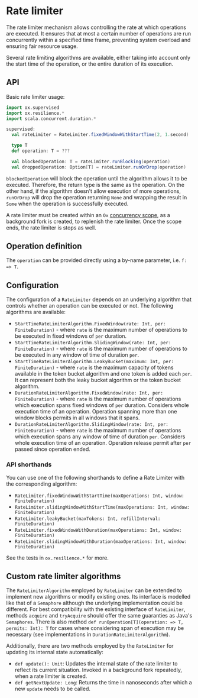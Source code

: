 # Rate limiter

The rate limiter mechanism allows controlling the rate at which operations are executed. It ensures that at most a certain number of operations are run concurrently within a specified time frame, preventing system overload and ensuring fair resource usage. 

Several rate limiting algorithms are available, either taking into account only the start time of the operation, or the entire duration of its execution.

## API

Basic rate limiter usage:

```scala
import ox.supervised
import ox.resilience.*
import scala.concurrent.duration.*

supervised: 
  val rateLimiter = RateLimiter.fixedWindowWithStartTime(2, 1.second)

  type T
  def operation: T = ???

  val blockedOperation: T = rateLimiter.runBlocking(operation)
  val droppedOperation: Option[T] = rateLimiter.runOrDrop(operation)
```

`blockedOperation` will block the operation until the algorithm allows it to be executed. Therefore, the return type is the same as the operation. On the other hand, if the algorithm doesn't allow execution of more operations, `runOrDrop` will drop the operation returning `None` and wrapping the result in `Some` when the operation is successfully executed.

A rate limiter must be created within an `Ox` [concurrency scope](../structured-concurrency/fork-join.md), as a background fork is created, to replenish the rate limiter. Once the scope ends, the rate limiter is stops as well.

## Operation definition

The `operation` can be provided directly using a by-name parameter, i.e. `f: => T`.

## Configuration

The configuration of a `RateLimiter` depends on an underlying algorithm that controls whether an operation can be executed or not. The following algorithms are available:
- `StartTimeRateLimiterAlgorithm.FixedWindow(rate: Int, per: FiniteDuration)` - where `rate` is the maximum number of operations to be executed in fixed windows of `per` duration.
- `StartTimeRateLimiterAlgorithm.SlidingWindow(rate: Int, per: FiniteDuration)` - where `rate` is the maximum number of operations to be executed in any window of time of duration `per`.
- `StartTimeRateLimiterAlgorithm.LeakyBucket(maximum: Int, per: FiniteDuration)` - where `rate` is the maximum capacity of tokens available in the token bucket algorithm and one token is added each `per`. It can represent both the leaky bucket algorithm or the token bucket algorithm.
- `DurationRateLimiterAlgorithm.FixedWindow(rate: Int, per: FiniteDuration)` - where `rate` is the maximum number of operations which execution spans fixed windows of `per` duration. Considers whole execution time of an operation. Operation spanning more than one window blocks permits in all windows that it spans.
- `DurationRateLimiterAlgorithm.SlidingWindow(rate: Int, per: FiniteDuration)` - where `rate` is the maximum number of operations which execution spans any window of time of duration `per`. Considers whole execution time of an operation. Operation release permit after `per` passed since operation ended.

### API shorthands

You can use one of the following shorthands to define a Rate Limiter with the corresponding algorithm:

- `RateLimiter.fixedWindowWithStartTime(maxOperations: Int, window: FiniteDuration)`
- `RateLimiter.slidingWindowWithStartTime(maxOperations: Int, window: FiniteDuration)`
- `RateLimiter.leakyBucket(maxTokens: Int, refillInterval: FiniteDuration)`
- `RateLimiter.fixedWindowWithDuration(maxOperations: Int, window: FiniteDuration)`
- `RateLimiter.slidingWindowWithDuration(maxOperations: Int, window: FiniteDuration)`

See the tests in `ox.resilience.*` for more.

## Custom rate limiter algorithms

The `RateLimiterAlgorithm` employed by `RateLimiter` can be extended to implement new algorithms or modify existing ones. Its interface is modelled like that of a `Semaphore` although the underlying implementation could be different. For best compatibility with the existing interface of `RateLimiter`, methods `acquire` and `tryAcquire` should offer the same guaranties as Java's `Semaphores`. There is also method `def runOperation[T](operation: => T, permits: Int): T` for cases where considering span of execution may be necessary (see implementations in `DurationRateLimiterAlgorithm`).

Additionally, there are two methods employed by the `RateLimiter` for updating its internal state automatically:
- `def update(): Unit`: Updates the internal state of the rate limiter to reflect its current situation. Invoked in a background fork repeatedly, when a rate limiter is created.
- `def getNextUpdate: Long`: Returns the time in nanoseconds after which a new `update` needs to be called.

